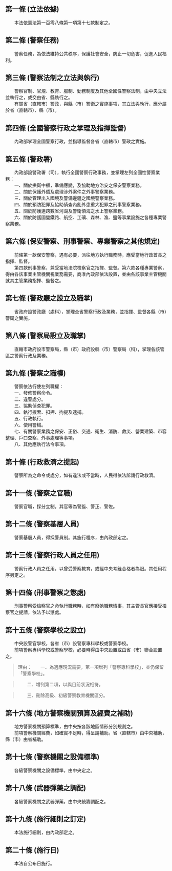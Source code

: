 第一條 (立法依據)
-----------------
　　本法依憲法第一百零八條第一項第十七款制定之。  


第二條 (警察任務)
-----------------
　　警察任務，為依法維持公共秩序，保護社會安全，防止一切危害，促進人民福利。  


第三條 (警察法制之立法與執行)
-----------------------------
　　警察官制、官規、教育、服制、勤務制度及其他全國性警察法制，由中央立法並執行之，或交由省、縣執行之。  
　　有關省（直轄市）警政，與縣（市）警衛之實施事項，其立法與執行，應分屬於省（直轄市）、縣（市）。  


第四條 (全國警察行政之掌理及指揮監督)
-------------------------------------
　　內政部掌理全國警察行政，並指導監督各省（直轄市）警政之實施。  


第五條 (警政署)
---------------
　　內政部設警政署（司），執行全國警察行政事務，並掌理左列全國性警察業務：  
　　一、關於拱衛中樞，準備應變，及協助地方治安之保安警察業務。  
　　二、關於保護外僑及處理涉外案件之外事警察業務。  
　　三、關於管理出入國境及警備邊疆之國境警察業務。  
　　四、關於預防犯罪及協助偵查內亂外患重大犯罪之刑事警察業務。  
　　五、關於防護連跨數省河湖及警衛領海之水上警察業務。  
　　六、關於防護國營鐵路、航空、工礦、森林、漁、鹽等事業設施之各種專業警察業務。  


第六條 (保安警察、刑事警察、專業警察之其他規定)
-----------------------------------------------
　　前條第一款保安警察，遇有必要，派往地方執行職務時，應受當地行政首長之指揮、監督。  
　　第四款刑事警察，兼受當地法院檢察官之指揮、監督。第六款各種專業警察，得由各該事業主管機關視業務需要，商准內政部依法設置，並由各該事業主管機關就其主管業務指揮、監督之。  


第七條 (警政廳之設立及職掌)
---------------------------
　　省政府設警政廳（處科），掌理全省警察行政及業務，並指揮、監督各縣（市）警衛之實施。  


第八條 (警察局設立及職掌)
-------------------------
　　直轄市政府設市警察局，縣（市）政府設縣（市）警察局（科），掌理各該管區之警察行政及業務。  


第九條 (警察之職權)
-------------------
　　警察依法行使左列職權：  
　　一、發佈警察命令。  
　　二、違警處分。  
　　三、協助偵查犯罪。  
　　四、執行搜索、扣押、拘提及逮捕。  
　　五、行政執行。  
　　六、使用警械。  
　　七、有關警察業務之保安、正俗、交通、衛生、消防、救災、營業建築、市容整理、戶口查察、外事處理等事項。  
　　八、其他應執行法令事項。  


第十條 (行政救濟之提起)
-----------------------
　　警察所為之命令或處分，如有違法或不當時，人民得依法訴請行政救濟。  


第十一條 (警察之官職)
---------------------
　　警察官職，採分立制。其官等為警監、警正、警佐。  


第十二條 (警察基層人員)
-----------------------
　　警察基層人員，得採警員制。其施行程序，由內政部定之。  


第十三條 (警察行政人員之任用)
-----------------------------
　　警察行政人員之任用，以曾受警察教育，或經中央考銓合格者為限。其任用程序另定之。  


第十四條 (刑事警察之懲處)
-------------------------
　　刑事警察受檢察官之命執行職務時，如有廢弛職務情事，其主管長官應接受檢察官之提請，依法予以懲處。  


第十五條 (警察學校之設立)
-------------------------
　　中央設警官學校，各省（市）設警察專科學校或警察學校。  
　　前項警察專科學校或警察學校，必要時得由中央設置或由省（市）聯合設置之。  
> 理由：　　一、為適應現況需要，第一項增列「警察專科學校」，並仍保留「警察學校」。

> 　　二、增列第二項，以與目前狀況相符。

> 　　三、刪除高級、初級警察教育機關區分。



第十六條 (地方警察機關預算及經費之補助)
---------------------------------------
　　地方警察機關預算標準，由中央按各該地區情形分別規劃之。  
　　前項警察機關經費，如確實不足時，得呈請補助。省（直轄市）由中央補助，縣（市）由省補助。  


第十七條 (警察機關之設備標準)
-----------------------------
　　各級警察機關之設備標準，由中央定之。  


第十八條 (武器彈藥之調配)
-------------------------
　　各級警察機關之武器彈藥，由中央統籌調配之。  


第十九條 (施行細則之訂定)
-------------------------
　　本法施行細則，由內政部定之。  


第二十條 (施行日)
-----------------
　　本法自公布日施行。